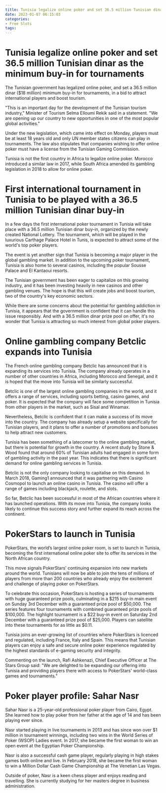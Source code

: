 ```yaml
---
title: Tunisia legalize online poker and set 36.5 million Tunisian dinar as the minimum buy in for tournaments
date: 2023-01-07 06:15:03
categories:
- Free Slots
tags:
---
```



#  Tunisia legalize online poker and set 36.5 million Tunisian dinar as the minimum buy-in for tournaments

The Tunisian government has legalized online poker, and set a 36.5 million dinar ($18 million) minimum buy-in for tournaments, in a bid to attract international players and boost tourism.

"This is an important day for the development of the Tunisian tourism industry," Minister of Tourism 
Selma Elloumi Rekik said in a statement. "We are opening up our country to new opportunities in one of the most popular global activities."

Under the new legislation, which came into effect on Monday, players must be at least 18 years old and only UN member states citizens can play in tournaments. The law also stipulates that companies wishing to offer online poker must have a license from the Tunisian Gaming Commission.

Tunisia is not the first country in Africa to legalize online poker. Morocco introduced a similar law in 2017, while South Africa amended its gambling legislation in 2018 to allow for online poker.

#  First international tournament in Tunisia to be played with a 36.5 million Tunisian dinar buy-in

In a few days the first international poker tournament in Tunisia will take place with a 36.5 million Tunisian dinar buy-in, organized by the newly created National Lottery. The tournament, which will be played in the luxurious Carthage Palace Hotel in Tunis, is expected to attract some of the world's top poker players.

The event is yet another sign that Tunisia is becoming a major player in the global gambling market. In addition to the upcoming poker tournament, Tunisia is also home to several casinos, including the popular Sousse Palace and El Kantaoui resorts.

The Tunisian government has been eager to capitalize on this growing industry, and it has been investing heavily in new casinos and other gambling venues. The hope is that this will create jobs and boost tourism, two of the country's key economic sectors.

While there are some concerns about the potential for gambling addiction in Tunisia, it appears that the government is confident that it can handle this issue responsibly. And with a 36.5 million dinar prize pool on offer, it's no wonder that Tunisia is attracting so much interest from global poker players.

# Online gambling company Betclic expands into Tunisia

The French online gambling company Betclic has announced that it is expanding its services into Tunisia. The company already operates in a number of other countries in Africa, including Morocco and Senegal, and it is hoped that the move into Tunisia will be similarly successful.

Betclic is one of the largest online gambling companies in the world, and it offers a range of services, including sports betting, casino games, and poker. It is expected that the company will face some competition in Tunisia from other players in the market, such as Sisal and Winamax.

Nevertheless, Betclic is confident that it can make a success of its move into the country. The company has already setup a website specifically for Tunisian players, and it plans to offer a number of promotions and bonuses to help attract new customers.

Tunisia has been something of a latecomer to the online gambling market, but there is potential for growth in the country. A recent study by Stone & Wood found that around 60% of Tunisian adults had engaged in some form of gambling activity in the past year. This indicates that there is significant demand for online gambling services in Tunisia.

Betclic is not the only company looking to capitalise on this demand. In March 2018, Gaming1 announced that it was partnering with Casino Cosmopol to launch an online casino in Tunisia. The casino will offer a range of games including blackjack, roulette, and slots.

So far, Betclic has been successful in most of the African countries where it has launched operations. With its move into Tunisia, the company looks likely to continue this success story and further expand its reach across the continent.

#  PokerStars to launch in Tunisia

PokerStars, the world’s largest online poker room, is set to launch in Tunisia, becoming the first international online poker site to offer its services in the North African country.

This move signals PokerStars’ continuing expansion into new markets around the world. Tunisians will now be able to join the tens of millions of players from more than 200 countries who already enjoy the excitement and challenge of playing poker on PokerStars.

To celebrate this occasion, PokerStars is hosting a series of tournaments with huge guaranteed prize pools, culminating in a $215 buy-in main event on Sunday 3rd December with a guaranteed prize pool of $50,000. 
The series features four tournaments with combined guaranteed prize pools of $100,000. The highlight tournament is a $22 buy-in event on Saturday 2nd December with a guaranteed prize pool of $25,000. Players can satellite into these tournaments for as little as $0.11.

Tunisia joins an ever-growing list of countries where PokerStars is licenced and regulated, including France, Italy and Spain. This means that Tunisian players can enjoy a safe and secure online poker experience regulated by the highest standards of e-gaming security and integrity.

Commenting on the launch, Rafi Ashkenazi, Chief Executive Officer at The Stars Group said: "We are delighted to be expanding our offering into Tunisia and providing players there with access to PokerStars' world-class games and tournaments."

#  Poker player profile: Sahar Nasr

Sahar Nasr is a 25-year-old professional poker player from Cairo, Egypt. She learned how to play poker from her father at the age of 14 and has been playing ever since.

Nasr started playing in live tournaments in 2013 and has since won over $1 million in tournament winnings, including two wins in the World Series of Poker (WSOP) Ladies event. In 2017, she became the first woman to win an open event at the Egyptian Poker Championship.

Nasr is also a successful cash game player, regularly playing in high stakes games both online and live. In February 2018, she became the first woman to win a Million Dollar Cash Game Championship at The Venetian Las Vegas.

Outside of poker, Nasr is a keen chess player and enjoys reading and travelling. She is currently studying for her masters degree in business administration.
